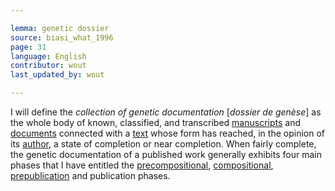 ```yaml
---

lemma: genetic dossier
source: biasi_what_1996
page: 31
language: English
contributor: wout
last_updated_by: wout

---
```


I will define the _collection of genetic documentation_ [_dossier de genèse_] as the whole body of known, classified, and transcribed [manuscripts](manuscript.html) and [documents](document.html) connected with a [text](text.html) whose form has reached, in the opinion of its [author](author.html), a state of completion or near completion. When fairly complete, the genetic documentation of a published work generally exhibits four main phases that I have entitled the [precompositional](precompositionalPhase.html), [compositional](compositionalPhase.html), [prepublication](prepublicationPhase.html) and publication phases.
